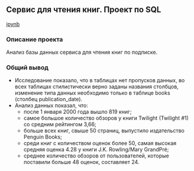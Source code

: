 ## Сервис для чтения книг. Проект по SQL

[ipynb](https://github.com/lenkaoo/Portfolio/blob/main/Service%20reading%20books/Book_sql.ipynb)

### Описание проекта
Анализ базы данных сервиса для чтения книг по подписке.

### Общий вывод
- Исследование показало, что в таблицах нет пропусков данных, во всех таблицах стилистически верно заданы названия столбцов, изменение типа данных необходимо только в таблице books (столбец publication_date).
- Анализ данных показал, что:
  - после 1 января 2000 года вышло 819 книг;
  - самое большое количество обзоров у книги Twilight (Twilight #1) со средним рейтингом 3,66;
  - больше всех книг, свыше 50 страниц, выпустило издательство Penguin Books;
  - среди книг с количеством оценок более 50, самая высокая средняя оценка 4.28 у книги J.K. Rowling/Mary GrandPré;
  - среднее количество обзоров от пользователей, которые поставили больше 48 оценок, составляет 24.

